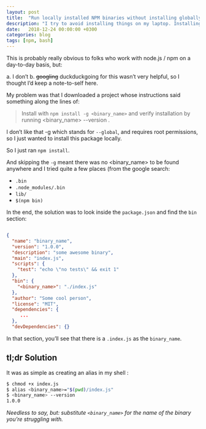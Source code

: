 ```yaml
---
layout: post
title:  "Run locally installed NPM binaries without installing globally"
description: "I try to avoid installing things on my laptop. Installing NPM binaries globally, just because some project needs them, is bad form..."
date:   2018-12-24 00:00:00 +0300
categories: blog
tags: [npm, bash]
---
```


This is probably really obvious to folks who work with node.js / npm on a day-to-day basis, but:

a. I don’t
b. ~~googling~~ duckduckgoing for this wasn’t very helpful, so I thought I’d keep a note-to-self here.

My problem was that I downloaded a project whose instructions said something along the lines of:

> Install with `npm install -g <binary_name>` and verify installation by running <binary_name> --version .

I don’t like that -g which stands for `--global`, and requires root permissions, so I just wanted to install this package locally.

So I just ran `npm install`.

And skipping the `-g` meant there was no <binary_name> to be found anywhere and I tried quite a few places (from the google search:

* `.bin`
* `.node_modules/.bin`
* `lib/`
* `$(npm bin)`

In the end, the solution was to look inside the `package.json` and find the `bin` section:

```json

{
  "name": "binary_name",
  "version": "1.0.0",
  "description": "some awesome binary",
  "main": "index.js",
  "scripts": {
    "test": "echo \"no tests\" && exit 1"
  },
  "bin": {
    "<binary_name>": "./index.js"
  },
  "author": "Some cool person",
  "license": "MIT",
  "dependencies": {
     ...
  },
  "devDependencies": {}
```

In that section, you’ll see that there is a `.index.js` as the `binary_name`.

## tl;dr Solution

It was as simple as creating an alias in my shell :
```bash
$ chmod +x index.js
$ alias <binary_name>="$(pwd)/index.js"
$ <binary_name> --version
1.0.0
```

_Needless to say, but: substitute `<binary_name>` for the name of the binary you’re struggling with._